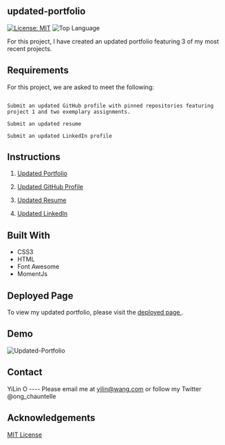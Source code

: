## updated-portfolio

[![License: MIT](https://img.shields.io/badge/License-MIT-yellow.svg)](https://opensource.org/licenses/MIT)
![Top Language](https://img.shields.io/github/languages/top/chaunnybby7/weather-dashboard)

For this project, I have created an updated portfolio featuring 3 of my most recent projects.

## Requirements 

For this project, we are asked to meet the following:

```Submit an updated portfolio featuring project 1 and two exemplary homework assignments.

Submit an updated GitHub profile with pinned repositories featuring project 1 and two exemplary assignments.

Submit an updated resume

Submit an updated LinkedIn profile
```

## Instructions


1. <a href="https://chaunnybby7.github.io/updated-portfolio/">Updated Portfolio</a>


2. <a href="https://github.com/chaunnybby7">Updated GitHub Profile</a>


3. <a href="assets/YiLin Ong_Resume_FSD.pdf">Updated Resume</a>


4. <a href="https://www.linkedin.com/in/chauntelleong/">Updated LinkedIn</a>

## Built With
* CSS3
* HTML
* Font Awesome
* MomentJs

## Deployed Page

To view my updated portfolio, please visit the <a href="https://chaunnybby7.github.io/updated-portfolio/">deployed page </a>.

## Demo

![Updated-Portfolio](assets/images/updated-portfolio.gif)

## Contact
YiLin O ---- Please email me at yilin@wang.com or follow my Twitter @ong_chauntelle

## Acknowledgements 

<a href="https://mit-license.org/">MIT License</a>

